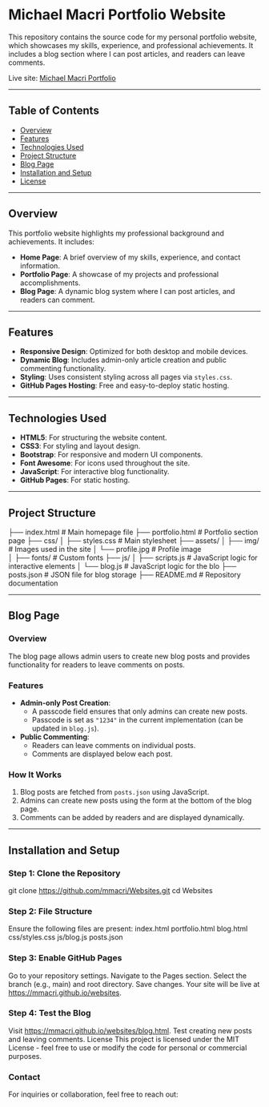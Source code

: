 # Michael Macri Portfolio Website

This repository contains the source code for my personal portfolio website, which showcases my skills, experience, and professional achievements. It includes a blog section where I can post articles, and readers can leave comments.

Live site: [Michael Macri Portfolio](https://mmacri.github.io/Websites/)

---

## Table of Contents

- [Overview](#overview)
- [Features](#features)
- [Technologies Used](#technologies-used)
- [Project Structure](#project-structure)
- [Blog Page](#blog-page)
- [Installation and Setup](#installation-and-setup)
- [License](#license)

---

## Overview

This portfolio website highlights my professional background and achievements. It includes:
- **Home Page**: A brief overview of my skills, experience, and contact information.
- **Portfolio Page**: A showcase of my projects and professional accomplishments.
- **Blog Page**: A dynamic blog system where I can post articles, and readers can comment.

---

## Features

- **Responsive Design**: Optimized for both desktop and mobile devices.
- **Dynamic Blog**: Includes admin-only article creation and public commenting functionality.
- **Styling**: Uses consistent styling across all pages via `styles.css`.
- **GitHub Pages Hosting**: Free and easy-to-deploy static hosting.

---

## Technologies Used

- **HTML5**: For structuring the website content.
- **CSS3**: For styling and layout design.
- **Bootstrap**: For responsive and modern UI components.
- **Font Awesome**: For icons used throughout the site.
- **JavaScript**: For interactive blog functionality.
- **GitHub Pages**: For static hosting.

---

## Project Structure

├── index.html # Main homepage file 
├── portfolio.html # Portfolio section page 
├── css/ 
│ ├── styles.css # Main stylesheet 
├── assets/ 
│ ├── img/ # Images used in the site
│ └── profile.jpg # Profile image  
│ ├── fonts/ # Custom fonts 
├── js/ 
│ ├── scripts.js # JavaScript logic for interactive elements 
│ └── blog.js # JavaScript logic for the blo
├── posts.json # JSON file for blog storage
├── README.md # Repository documentation

---

## Blog Page

### Overview
The blog page allows admin users to create new blog posts and provides functionality for readers to leave comments on posts.

### Features
- **Admin-only Post Creation**:
  - A passcode field ensures that only admins can create new posts.
  - Passcode is set as `"1234"` in the current implementation (can be updated in `blog.js`).
- **Public Commenting**:
  - Readers can leave comments on individual posts.
  - Comments are displayed below each post.

### How It Works
1. Blog posts are fetched from `posts.json` using JavaScript.
2. Admins can create new posts using the form at the bottom of the blog page.
3. Comments can be added by readers and are displayed dynamically.

---

## Installation and Setup

### Step 1: Clone the Repository

git clone https://github.com/mmacri/Websites.git
cd Websites

### Step 2: File Structure

Ensure the following files are present:
index.html
portfolio.html
blog.html
css/styles.css
js/blog.js
posts.json

### Step 3: Enable GitHub Pages
Go to your repository settings.
Navigate to the Pages section.
Select the branch (e.g., main) and root directory.
Save changes.
Your site will be live at https://mmacri.github.io/websites.

### Step 4: Test the Blog
Visit https://mmacri.github.io/websites/blog.html.
Test creating new posts and leaving comments.
License
This project is licensed under the MIT License - feel free to use or modify the code for personal or commercial purposes.

### Contact
For inquiries or collaboration, feel free to reach out:
